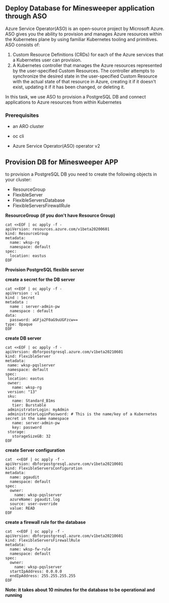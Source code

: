 ## Deploy Database for Minesweeper application through ASO
Azure Service Operator(ASO) is an open-source project by Microsoft Azure. ASO gives you the ability to provision and manages Azure resources within the Kubernetes plane by using familiar Kubernetes tooling and primitives. ASO consists of:
1. Custom Resource Definitions (CRDs) for each of the Azure services that a Kubernetes user can provision.
2. A Kubernetes controller that manages the Azure resources represented by the user-specified Custom Resources. The controller attempts to synchronize the desired state in the user-specified Custom Resource with the actual state of that resource in Azure, creating it if it doesn't exist, updating it if it has been changed, or deleting it.

In this task, we use ASO to provision a PostgreSQL DB and connect applications to Azure resources from within Kubernetes

### Prerequisites

* an ARO cluster

* oc cli

* Azure Service Operator(ASO) operator v2
  
  


## Provision DB for Minesweeper APP

to provision a PostgreSQL DB you need to create the following objects in your cluster:
 - ResourceGroup  
 - FlexibleServer  
 - FlexibleServersDatabase 
 - FlexibleServersFirewallRule

 **ResourceGroup**  **(if you don't have Resource Group)**
```
cat <<EOF | oc apply -f -
apiVersion: resources.azure.com/v1beta20200601
kind: ResourceGroup
metadata:
  name: wksp-rg
  namespace: default
spec:
  location: eastus
EOF
```
 **Provision PostgreSQL flexible server**

**create a secret for the DB server**
```
cat <<EOF | oc apply -f -
apiVersion : v1
kind : Secret
metadata : 
  name : server-admin-pw
  namespace : default
data:
  password: aGFja2F0aG9uUGFzcw==
type: Opaque
EOF
```
      
 **create DB server**
      
 ```
 cat <<EOF | oc apply -f -
apiVersion: dbforpostgresql.azure.com/v1beta20210601
kind: FlexibleServer
metadata:
  name: wksp-pqslserver
  namespace: default
spec:
  location: eastus
  owner:
    name: wksp-rg
  version: "13"
  sku:
    name: Standard_B1ms
    tier: Burstable
  administratorLogin: myAdmin
  administratorLoginPassword: # This is the name/key of a Kubernetes secret in the same namespace
    name: server-admin-pw
    key: password
  storage:
    storageSizeGB: 32
EOF
 ```

 **create Server configuration**
```
cat  <<EOF | oc apply -f -
apiVersion: dbforpostgresql.azure.com/v1beta20210601
kind: FlexibleServersConfiguration
metadata:
  name: pgaudit
  namespace: default
spec:
  owner:
    name: wksp-pqslserver
  azureName: pgaudit.log
  source: user-override
  value: READ
EOF
```
 **create a firewall rule for the database**
```
cat  <<EOF | oc apply -f -
apiVersion: dbforpostgresql.azure.com/v1beta20210601
kind: FlexibleServersFirewallRule
metadata:
  name: wksp-fw-rule
  namespace: default
spec:
  owner:
    name: wksp-pqslserver
  startIpAddress: 0.0.0.0
  endIpAddress: 255.255.255.255
EOF
```

**Note: it takes about 10 minutes for the database to be operational and running** 

 
